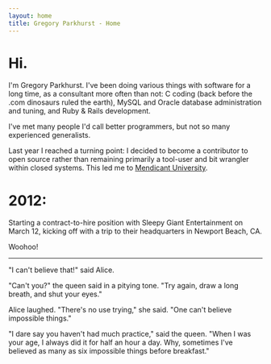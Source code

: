 ```yaml
---
layout: home
title: Gregory Parkhurst - Home
---
```


# Hi.

I'm Gregory Parkhurst. I've been doing various things with software
for a long time, as a consultant more often than not:
C coding (back before the .com dinosaurs ruled the earth),
MySQL and Oracle database administration and tuning,
and Ruby & Rails development.

I've met many people I'd call better programmers, but not so many experienced generalists.

Last year I reached a turning point: I decided to become a contributor to open source rather than
remaining primarily a tool-user and bit wrangler within closed systems. This led me to
[Mendicant University](/mendicant.html).

# 2012:

Starting a contract-to-hire position with Sleepy Giant Entertainment on March 12,
kicking off with a trip to their headquarters in Newport Beach, CA.

Woohoo!

---

<div id="alice">
  <div id="quote" class="flip">
    <p>
      "I can't believe that!" said Alice.
    </p>
    <p>
      "Can't you?" the queen said in a pitying tone.
      "Try again, draw a long breath, and shut your eyes."
    </p>
    <p>
      Alice laughed. "There's no use trying," she said.
      "One can't believe impossible things."
    </p>
    <p>
      "I dare say you haven't had much practice," said the queen.
      "When I was your age, I always did it for half an hour a day.
      Why, sometimes I've believed as many as
      <span class="dark">six impossible</span> things before breakfast."
    </p>
  </div>
  <div id="mask" class="gradient-bottom-white-alpha">
  </div>
</div>
